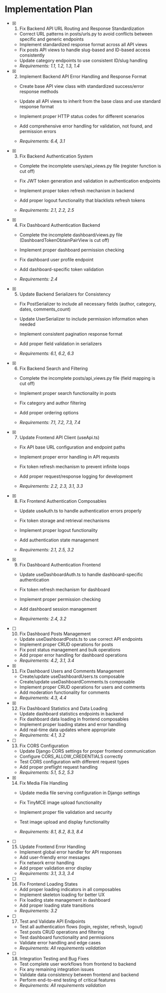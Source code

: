 # Implementation Plan

- [x] 1. Fix Backend API URL Routing and Response Standardization


  - Correct URL patterns in posts/urls.py to avoid conflicts between specific and generic endpoints
  - Implement standardized response format across all API views
  - Fix posts API views to handle slug-based and ID-based access consistently
  - Update category endpoints to use consistent ID/slug handling
  - _Requirements: 1.1, 1.2, 1.3, 1.4_








- [x] 2. Implement Backend API Error Handling and Response Format



  - Create base API view class with standardized success/error response methods
  - Update all API views to inherit from the base class and use standard response format


  - Implement proper HTTP status codes for different scenarios

  - Add comprehensive error handling for validation, not found, and permission errors



  - _Requirements: 6.4, 3.1_


- [x] 3. Fix Backend Authentication System







  - Complete the incomplete users/api_views.py file (register function is cut off)
  - Fix JWT token generation and validation in authentication endpoints






  - Implement proper token refresh mechanism in backend
  - Add proper logout functionality that blacklists refresh tokens







  - _Requirements: 2.1, 2.2, 2.5_




- [x] 4. Fix Dashboard Authentication Backend



  - Complete the incomplete dashboard/views.py file (DashboardTokenObtainPairView is cut off)
  - Implement proper dashboard permission checking







  - Fix dashboard user profile endpoint



  - Add dashboard-specific token validation
  - _Requirements: 2.4_






- [x] 5. Update Backend Serializers for Consistency



  - Fix PostSerializer to include all necessary fields (author, category, dates, comments_count)
  - Update UserSerializer to include permission information when needed
  - Implement consistent pagination response format
  - Add proper field validation in serializers







  - _Requirements: 6.1, 6.2, 6.3_









- [x] 6. Fix Backend Search and Filtering






  - Complete the incomplete posts/api_views.py file (field mapping is cut off)






  - Implement proper search functionality in posts



  - Fix category and author filtering



  - Add proper ordering options
  - _Requirements: 7.1, 7.2, 7.3, 7.4_



- [x] 7. Update Frontend API Client (useApi.ts)





  - Fix API base URL configuration and endpoint paths
  - Implement proper error handling in API requests
  - Fix token refresh mechanism to prevent infinite loops
  - Add proper request/response logging for development



  - _Requirements: 2.2, 2.3, 3.1, 3.3_

- [x] 8. Fix Frontend Authentication Composables


  - Update useAuth.ts to handle authentication errors properly








  - Fix token storage and retrieval mechanisms



  - Implement proper logout functionality
  - Add authentication state management
  - _Requirements: 2.1, 2.5, 3.2_




- [x] 9. Fix Dashboard Authentication Frontend
  - Update useDashboardAuth.ts to handle dashboard-specific authentication
  - Fix token refresh mechanism for dashboard
  - Implement proper permission checking



  - Add dashboard session management
  - _Requirements: 2.4, 3.2_




- [ ] 10. Fix Dashboard Posts Management
  - Update useDashboardPosts.ts to use correct API endpoints
  - Implement proper CRUD operations for posts
  - Fix post status management and bulk operations
  - Add proper error handling for dashboard operations
  - _Requirements: 4.2, 3.1, 3.4_

- [x] 11. Fix Dashboard Users and Comments Management



  - Create/update useDashboardUsers.ts composable
  - Create/update useDashboardComments.ts composable
  - Implement proper CRUD operations for users and comments
  - Add moderation functionality for comments
  - _Requirements: 4.3, 4.4_

- [x] 12. Fix Dashboard Statistics and Data Loading



  - Update dashboard statistics endpoints in backend
  - Fix dashboard data loading in frontend composables
  - Implement proper loading states and error handling
  - Add real-time data updates where appropriate
  - _Requirements: 4.1, 3.2_








- [ ] 13. Fix CORS Configuration
  - Update Django CORS settings for proper frontend communication
  - Configure CORS_ALLOW_CREDENTIALS correctly
  - Test CORS configuration with different request types
  - Add proper preflight request handling
  - _Requirements: 5.1, 5.2, 5.3_

- [x] 14. Fix Media File Handling




  - Update media file serving configuration in Django settings



  - Fix TinyMCE image upload functionality
  - Implement proper file validation and security
  - Test image upload and display functionality
  - _Requirements: 8.1, 8.2, 8.3, 8.4_



- [ ] 15. Update Frontend Error Handling
  - Implement global error handler for API responses
  - Add user-friendly error messages
  - Fix network error handling
  - Add proper validation error display
  - _Requirements: 3.1, 3.3, 3.4_

- [ ] 16. Fix Frontend Loading States
  - Add proper loading indicators in all composables
  - Implement skeleton loading for better UX
  - Fix loading state management in dashboard
  - Add proper loading state transitions
  - _Requirements: 3.2_

- [ ] 17. Test and Validate API Endpoints
  - Test all authentication flows (login, register, refresh, logout)
  - Test posts CRUD operations and filtering
  - Test dashboard functionality and permissions
  - Validate error handling and edge cases
  - _Requirements: All requirements validation_

- [ ] 18. Integration Testing and Bug Fixes
  - Test complete user workflows from frontend to backend
  - Fix any remaining integration issues
  - Validate data consistency between frontend and backend
  - Perform end-to-end testing of critical features
  - _Requirements: All requirements validation_